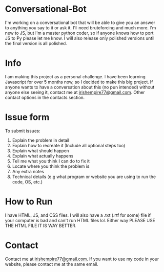 # Conversational-Bot
I'm working on a conversational bot that will be able to give you an answer to anything you say to it or ask it. I'll need bruteforcing and much more. I'm new to JS, but I'm a master python coder, so if anyone knows how to port JS to Py please let me know. I will also release only polished versions until the final version is all polished.

# Info
I am making this project as a personal challenge. I have been learning Javascript for over 5 months now, so I decided to make this big project. If anyone wants to have a conversation about this (no pun intended) without anyone else seeing it, contact me at irishempire77@gmail.com. Other contact options in the contacts section.

# Issue form
To submit issues:
1. Explain the problem in detail
2. Explain how to recreate it (Include all optional steps too)
3. Explain what should happen
4. Explain what actually happens
5. Tell me what you think I can do to fix it
6. Locate where you think the problem is
7. Any extra notes
8. Technical details (e.g what program or website you are using to run the code, OS, etc.)

# How to Run
I have HTML, JS, and CSS files. I will also have a .txt (.rtf for some) file if your computer is bad and can't run HTML files lol. Either way PLEASE USE THE HTML FILE IT IS WAY BETTER.
# Contact
Contact me at irishempire77@gmail.com. If you want to use my code in your website, please contact me at the same email.
